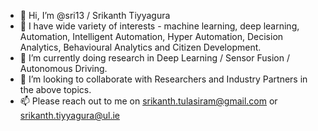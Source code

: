 - 👋 Hi, I’m @sri13 / Srikanth Tiyyagura
- 👀 I have wide variety of interests - machine learning, deep learning, Automation, Intelligent Automation, Hyper Automation, Decision Analytics, Behavioural Analytics and Citizen Development. 
- 🌱 I’m currently doing research in Deep Learning / Sensor Fusion / Autonomous Driving. 
- 💞️ I’m looking to collaborate with Researchers and Industry Partners in the above topics. 
- 📫 Please reach out to me on srikanth.tulasiram@gmail.com or srikanth.tiyyagura@ul.ie

<!---
sri13/sri13 is a ✨ special ✨ repository because its `README.md` (this file) appears on your GitHub profile.
You can click the Preview link to take a look at your changes.
--->
